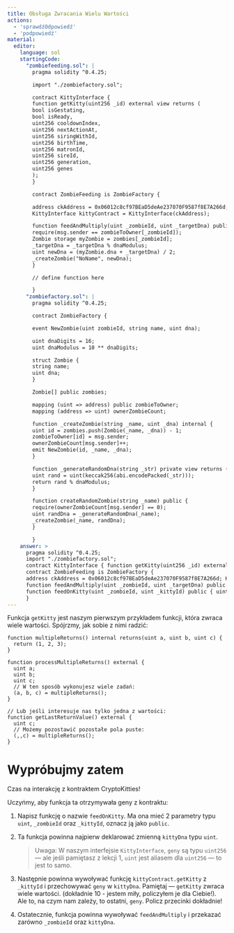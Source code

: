 ```yaml
---
title: Obsługa Zwracania Wielu Wartości
actions:
  - 'sprawdźOdpowiedź'
  - 'podpowiedź'
material:
  editor:
    language: sol
    startingCode:
      "zombiefeeding.sol": |
        pragma solidity ^0.4.25;

        import "./zombiefactory.sol";

        contract KittyInterface {
        function getKitty(uint256 _id) external view returns (
        bool isGestating,
        bool isReady,
        uint256 cooldownIndex,
        uint256 nextActionAt,
        uint256 siringWithId,
        uint256 birthTime,
        uint256 matronId,
        uint256 sireId,
        uint256 generation,
        uint256 genes
        );
        }

        contract ZombieFeeding is ZombieFactory {

        address ckAddress = 0x06012c8cf97BEaD5deAe237070F9587f8E7A266d;
        KittyInterface kittyContract = KittyInterface(ckAddress);

        function feedAndMultiply(uint _zombieId, uint _targetDna) public {
        require(msg.sender == zombieToOwner[_zombieId]);
        Zombie storage myZombie = zombies[_zombieId];
        _targetDna = _targetDna % dnaModulus;
        uint newDna = (myZombie.dna + _targetDna) / 2;
        _createZombie("NoName", newDna);
        }

        // define function here

        }
      "zombiefactory.sol": |
        pragma solidity ^0.4.25;

        contract ZombieFactory {

        event NewZombie(uint zombieId, string name, uint dna);

        uint dnaDigits = 16;
        uint dnaModulus = 10 ** dnaDigits;

        struct Zombie {
        string name;
        uint dna;
        }

        Zombie[] public zombies;

        mapping (uint => address) public zombieToOwner;
        mapping (address => uint) ownerZombieCount;

        function _createZombie(string _name, uint _dna) internal {
        uint id = zombies.push(Zombie(_name, _dna)) - 1;
        zombieToOwner[id] = msg.sender;
        ownerZombieCount[msg.sender]++;
        emit NewZombie(id, _name, _dna);
        }

        function _generateRandomDna(string _str) private view returns (uint) {
        uint rand = uint(keccak256(abi.encodePacked(_str)));
        return rand % dnaModulus;
        }

        function createRandomZombie(string _name) public {
        require(ownerZombieCount[msg.sender] == 0);
        uint randDna = _generateRandomDna(_name);
        _createZombie(_name, randDna);
        }

        }
    answer: >
      pragma solidity ^0.4.25;
      import "./zombiefactory.sol";
      contract KittyInterface { function getKitty(uint256 _id) external view returns ( bool isGestating, bool isReady, uint256 cooldownIndex, uint256 nextActionAt, uint256 siringWithId, uint256 birthTime, uint256 matronId, uint256 sireId, uint256 generation, uint256 genes ); }
      contract ZombieFeeding is ZombieFactory {
      address ckAddress = 0x06012c8cf97BEaD5deAe237070F9587f8E7A266d; KittyInterface kittyContract = KittyInterface(ckAddress);
      function feedAndMultiply(uint _zombieId, uint _targetDna) public { require(msg.sender == zombieToOwner[_zombieId]); Zombie storage myZombie = zombies[_zombieId]; _targetDna = _targetDna % dnaModulus; uint newDna = (myZombie.dna + _targetDna) / 2; _createZombie("NoName", newDna); }
      function feedOnKitty(uint _zombieId, uint _kittyId) public { uint kittyDna; (,,,,,,,,,kittyDna) = kittyContract.getKitty(_kittyId); feedAndMultiply(_zombieId, kittyDna); }
      }
---
```

Funkcja `getKitty` jest naszym pierwszym przykładem funkcji, która zwraca wiele wartości. Spójrzmy, jak sobie z nimi radzić:

    function multipleReturns() internal returns(uint a, uint b, uint c) {
      return (1, 2, 3);
    }
    
    function processMultipleReturns() external {
      uint a;
      uint b;
      uint c;
      // W ten sposób wykonujesz wiele zadań:
      (a, b, c) = multipleReturns();
    }
    
    // Lub jeśli interesuje nas tylko jedna z wartości:
    function getLastReturnValue() external {
      uint c;
      // Możemy pozostawić pozostałe pola puste:
      (,,c) = multipleReturns();
    }
    

# Wypróbujmy zatem

Czas na interakcję z kontraktem CryptoKitties!

Uczyńmy, aby funkcja ta otrzymywała geny z kontraktu:

1. Napisz funkcję o nazwie `feedOnKitty`. Ma ona mieć 2 parametry typu `uint`, `_zombieId` oraz `_kittyId`, oznacz ją jako `public`.

2. Ta funkcja powinna najpierw deklarować zmienną `kittyDna` typu `uint`.
    
    > Uwaga: W naszym interfejsie `KittyInterface`, `geny` są typu `uint256` — ale jeśli pamiętasz z lekcji 1, `uint` jest aliasem dla `uint256` — to jest to samo.

3. Następnie powinna wywoływać funkcję `kittyContract.getKitty` z `_kittyId` i przechowywać `geny` w `kittyDna`. Pamiętaj — `getKitty` zwraca wiele wartości. (dokładnie 10 - jestem miły, policzyłem je dla Ciebie!). Ale to, na czym nam zależy, to ostatni, `geny`. Policz przecinki dokładnie!

4. Ostatecznie, funkcja powinna wywoływać `feedAndMultiply` i przekazać zarówno `_zombieId` oraz `kittyDna`.